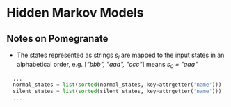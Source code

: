 # Hidden Markov Models

## Notes on Pomegranate

* The states represented as strings _s<sub>i</sub>_ are mapped to the input states in an alphabetical order, e.g. [_"bbb", "aaa", "ccc"_] means _s<sub>0</sub> = "aaa"_

```python
  ...
  normal_states = list(sorted(normal_states, key=attrgetter('name')))
  silent_states = list(sorted(silent_states, key=attrgetter('name')))
  ...
```
